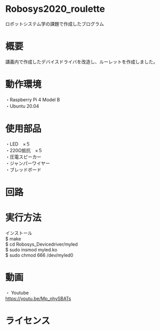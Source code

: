 # Robosys2020_roulette
ロボットシステム学の課題で作成したブログラム  

# 概要
講義内で作成したデバイスドライバを改造し、ルーレットを作成しました。  

# 動作環境
・Raspberry Pi 4 Model B  
・Ubuntu 20.04  

# 使用部品
・LED　×５  
・220Ω抵抗　×５  
・圧電スピーカー  
・ジャンパーワイヤー  
・ブレッドボード  

# 回路

# 実行方法
インストール  
$ make  
$ cd Robosys_Devicedriver/myled  
$ sudo insmod myled.ko  
$ sudo chmod 666 /dev/myled0  

# 動画
・ Youtube  
<https://youtu.be/Mp_nhySBATs>  
# ライセンス
